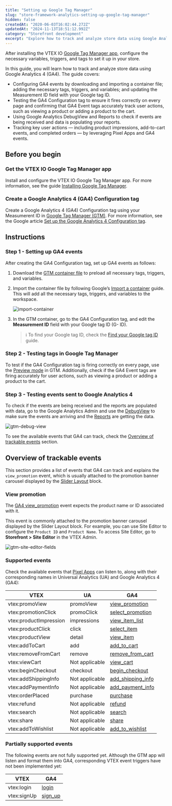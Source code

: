 ```yaml
---
title: "Setting up Google Tag Manager"
slug: "store-framework-analytics-setting-up-google-tag-manager"
hidden: false
createdAt: "2020-06-03T16:02:44.272Z"
updatedAt: "2024-11-13T18:51:12.992Z"
category: "Storefront development"
excerpt: "Explore how to track and analyze store data using Google Analytics 4"
---
```


After installing the VTEX IO [Google Tag Manager app](https://developers.vtex.com/docs/apps/vtex.google-tag-manager), configure the necessary variables, triggers, and tags to set it up in your store.

In this guide, you will learn how to track and analyze store data using Google Analytics 4 (GA4). The guide covers:
- Configuring GA4 events by downloading and importing a container file; adding the necessary tags, triggers, and variables; and updating the Measurement ID field with your Google tag ID.
- Testing the GA4 Configuration tag to ensure it fires correctly on every page and confirming that GA4 Event tags accurately track user actions, such as viewing a product or adding a product to the cart.
- Using Google Analytics DebugView and Reports to check if events are being received and data is populating your reports.
- Tracking key user actions — including product impressions, add-to-cart events, and completed orders — by leveraging Pixel Apps and GA4 events.

## Before you begin

<Steps>

### Get the VTEX IO Google Tag Manager app

Install and configure the VTEX IO Google Tag Manager app. For more information, see the guide [Installing Google Tag Manager](https://developers.vtex.com/docs/guides/store-framework-analytics-installing-google-tag-manager).

### Create a Google Analytics 4 (GA4) Configuration tag

Create a Google Analytics 4 (GA4) Configuration tag using your Measumerent ID in [Google Tag Manager (GTM)](https://tagmanager.google.com/). For more information, see the Google article [Set up the Google Analytics 4 Configuration tag](https://support.google.com/tagmanager/answer/9442095).

</Steps>

## Instructions

### Step 1 - Setting up GA4 events

After creating the GA4 Configuration tag, set up GA4 events as follows:

1. Download the [GTM container file](https://developers.vtex.com/container-template.json) to preload all necessary tags, triggers, and variables.
2. Import the container file by following Google’s [Import a container](https://support.google.com/tagmanager/answer/6106997?#import) guide. This will add all the necessary tags, triggers, and variables to the workspace.

    ![import-container](https://vtexhelp.vtexassets.com/assets/docs/src/new-ga4-tags-variables___b2619df57689429d97a8abd56a5f7d83.png)

3. In the GTM container, go to the GA4 Configuration tag, and edit the **Measurement ID** field with your Google tag ID (G- ID).

    > ℹ️ To find your Google tag ID, check the [Find your Google tag ID](https://support.google.com/analytics/answer/9539598?sjid=16676572490197811169-SA#find-G-ID) guide.

### Step 2 - Testing tags in Google Tag Manager

To test if the GA4 Configuration tag is firing correctly on every page, use the [Preview mode](https://support.google.com/tagmanager/answer/6107056) in GTM. Additionally, check if the GA4 Event tags are firing accurately for user actions, such as viewing a product or adding a product to the cart.

### Step 3 - Testing events sent to Google Analytics 4

To check if the events are being received and the reports are populated with data, go to the Google Analytics Admin and use the [DebugView](https://support.google.com/analytics/answer/7201382) to make sure the events are arriving and the [Reports](https://support.google.com/analytics/answer/9212670) are getting the data.

![gtm-debug-view](https://vtexhelp.vtexassets.com/assets/docs/src/gtm-debug-view___e2dc572dcc33e2e23e81749583226ec8.png)

To see the available events that GA4 can track, check the [Overview of trackable events](#overview-of-trackable-events) section.

## Overview of trackable events

This section provides a list of events that GA4 can track and explains the `view_promotion` event, which is usually attached to the promotion banner carousel displayed by the [Slider Layout](https://developers.vtex.com/docs/apps/vtex.slider-layout) block.

### View promotion

The [GA4 view_promotion](https://developers.google.com/analytics/devguides/collection/ga4/reference/events?client_type=gtm#view_promotion) event expects the product name or ID associated with it.

This event is commonly attached to the promotion banner carousel displayed by the Slider Layout block. For example, you can use Site Editor to configure the `Product ID` and `Product Name`. To access Site Editor, go to **Storefront > Site Editor** in the VTEX Admin.

![gtm-site-editor-fields](https://vtexhelp.vtexassets.com/assets/docs/src/gtm-site-editor___bc52365aafad63deb5bfed1d74f307c0.png)

### Supported events

Check the available events that [Pixel Apps](https://developers.vtex.com/docs/guides/pixel-apps) can listen to, along with their corresponding names in Universal Analytics (UA) and Google Analytics 4 (GA4):

| VTEX                   | UA                                                                                              | GA4                                                                                                                                      |
|------------------------|-------------------------------------------------------------------------------------------------|------------------------------------------------------------------------------------------------------------------------------------------|
| vtex:promoView         | promoView    | [view_promotion](https://developers.google.com/analytics/devguides/collection/ga4/reference/events?client_type=gtm#view_promotion)       |
| vtex:promotionClick    | promoClick     | [select_promotion](https://developers.google.com/analytics/devguides/collection/ga4/reference/events?client_type=gtm#select_promotion)   |
| vtex:productImpression | impressions | [view_item_list](https://developers.google.com/analytics/devguides/collection/ga4/reference/events?client_type=gtm#view_item_list)       |
| vtex:productClick      | click         | [select_item](https://developers.google.com/analytics/devguides/collection/ga4/reference/events?client_type=gtm#select_item)             |
| vtex:productView       | detail           | [view_item](https://developers.google.com/analytics/devguides/collection/ga4/reference/events?client_type=gtm#view_item)                 |
| vtex:addToCart         | add               | [add_to_cart](https://developers.google.com/analytics/devguides/collection/ga4/reference/events?client_type=gtm#add_to_cart)             |
| vtex:removeFromCart    | remove            | [remove_from_cart](https://developers.google.com/analytics/devguides/collection/ga4/reference/events?client_type=gtm#remove_from_cart)   |
| vtex:viewCart          | Not applicable                                                                                  | [view_cart](https://developers.google.com/analytics/devguides/collection/ga4/reference/events?client_type=gtm#view_cart)                 |
| vtex:beginCheckout     | checkout                                                                                        | [begin_checkout](https://developers.google.com/analytics/devguides/collection/ga4/reference/events?client_type=gtm#refund)               |
| vtex:addShippingInfo   | Not applicable                                                                                  | [add_shipping_info](https://developers.google.com/analytics/devguides/collection/ga4/reference/events?client_type=gtm#add_shipping_info) |
| vtex:addPaymentInfo    | Not applicable                                                                                  | [add_payment_info](https://developers.google.com/analytics/devguides/collection/ga4/reference/events?client_type=gtm#add_payment_info)   |
| vtex:orderPlaced       | purchase          | [purchase](https://developers.google.com/analytics/devguides/collection/ga4/reference/events?client_type=gtm#purchase)                   |
| vtex:refund            | Not applicable                                                                                  | [refund](https://developers.google.com/analytics/devguides/collection/ga4/reference/events?client_type=gtm#refund)                       |
| vtex:search            | Not applicable                                                                                  | [search](https://developers.google.com/analytics/devguides/collection/ga4/reference/events?client_type=gtm#search)                       |
| vtex:share             | Not applicable                                                                                  | [share](https://developers.google.com/analytics/devguides/collection/ga4/reference/events?client_type=gtm#share)                         |
| vtex:addToWishlist     | Not applicable                                                                                  | [add_to_wishlist](https://developers.google.com/analytics/devguides/collection/ga4/reference/events?client_type=gtm#add_to_wishlist)     |

### Partially supported events

The following events are not fully supported yet. Although the GTM app will listen and format them into GA4, corresponding VTEX event triggers have not been implemented yet:

| VTEX        | GA4                                                                                                                  |
|-------------|----------------------------------------------------------------------------------------------------------------------|
| vtex:login  | [login](https://developers.google.com/analytics/devguides/collection/ga4/reference/events?client_type=gtm#login)     |
| vtex:signUp | [sign_up](https://developers.google.com/analytics/devguides/collection/ga4/reference/events?client_type=gtm#sign_up) |

